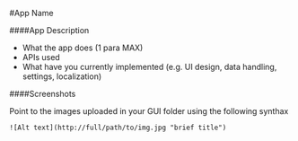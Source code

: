 #App Name

####App Description
* What the app does (1 para MAX)
* APIs used
* What have you currently implemented (e.g. UI design, data handling, settings, localization)

####Screenshots

Point to the images uploaded in your GUI folder using the following synthax

```
![Alt text](http://full/path/to/img.jpg "brief title")
```
